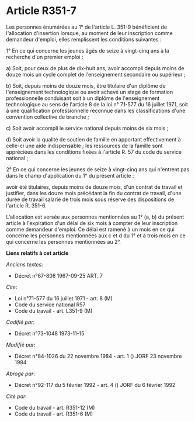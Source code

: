 # Article R351-7

Les personnes énumérées au 1° de l'article L. 351-9 bénéficient de l'allocation d'insertion lorsque, au moment de leur
inscription comme demandeur d'emploi, elles remplissent les conditions suivantes :

1° En ce qui concerne les jeunes âgés de seize à vingt-cinq ans à la recherche d'un premier emploi :

a) Soit, pour ceux de plus de dix-huit ans, avoir accompli depuis moins de douze mois un cycle complet de l'enseignement
secondaire ou supérieur ;

b) Soit, depuis moins de douze mois, être titulaire d'un diplôme de l'enseignement technologique ou avoir achevé un stage de
formation professionnelle conduisant soit à un diplôme de l'enseignement technologique au sens de l'article 8 de la loi n°
71-577 du 16 juillet 1971, soit à une qualification professionnelle reconnue dans les classifications d'une convention
collective de branche ;

c) Soit avoir accompli le service national depuis moins de six mois ;

d) Soit avoir la qualité de soutien de famille en apportant effectivement à celle-ci une aide indispensable ; les ressources
de la famille sont appréciées dans les conditions fixées à l'article R. 57 du code du service national ;

2° En ce qui concerne les jeunes de seize à vingt-cinq ans qui n'entrent pas dans le champ d'application du 1° du présent
article :

avoir été titulaires, depuis moins de douze mois, d'un contrat de travail et justifier, dans les douze mois précédant la fin
du contrat de travail, d'une durée de travail salarié de trois mois sous réserve des dispositions de l'article R. 351-6.

L'allocation est versée aux personnes mentionnées au 1° (a, b) du présent article à l'expiration d'un délai de six mois à
compter de leur inscription comme demandeur d'emploi. Ce délai est ramené à un mois en ce qui concerne les personnes
mentionnées aux c et d du 1° et à trois mois en ce qui concerne les personnes mentionnées au 2°.

**Liens relatifs à cet article**

_Anciens textes_:

  - Décret n°67-806 1967-09-25 ART. 7

_Cite_:

  - Loi n°71-577 du 16 juillet 1971 - art. 8 (M)
  - Code du service national R57
  - Code du travail - art. L351-9 (M)

_Codifié par_:

  - Décret n°73-1048 1973-11-15

_Modifié par_:

  - Décret n°84-1026 du 22 novembre 1984 - art. 1 () JORF 23 novembre 1984

_Abrogé par_:

  - Décret n°92-117 du 5 février 1992 - art. 4 () JORF du 6 février 1992

_Cité par_:

  - Code du travail - art. R351-12 (M)
  - Code du travail - art. R351-6 (M)
